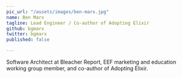 ```yaml
---
pic_url: "/assets/images/ben-marx.jpg"
name: Ben Marx
tagline: Lead Engineer / Co-author of Adopting Elixir
github: bgmarx
twitter: bgmarx
published: false

---
```

Software Architect at Bleacher Report, EEF marketing and education working group member, and co-author of Adopting Elixir.